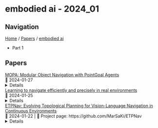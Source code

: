 # embodied ai - 2024_01

## Navigation

[Home](https://arxcompass.github.io) / [Papers](https://arxcompass.github.io/papers) / [embodied ai](https://arxcompass.github.io/papers/embodied_ai)

- Part 1

## Papers

<div class="paper-card">
    <div class="paper-title"><a href="http://arxiv.org/abs/2304.03696v3">MOPA: Modular Object Navigation with PointGoal Agents</a></div>
    <div class="paper-meta">
      📅 2024-01-27
    </div>
    <details class="paper-abstract">
      We propose a simple but effective modular approach MOPA (Modular ObjectNav with PointGoal agents) to systematically investigate the inherent modularity of the object navigation task in Embodied AI. MOPA consists of four modules: (a) an object detection module trained to identify objects from RGB images, (b) a map building module to build a semantic map of the observed objects, (c) an exploration module enabling the agent to explore the environment, and (d) a navigation module to move to identified target objects. We show that we can effectively reuse a pretrained PointGoal agent as the navigation model instead of learning to navigate from scratch, thus saving time and compute. We also compare various exploration strategies for MOPA and find that a simple uniform strategy significantly outperforms more advanced exploration methods.
    </details>
</div>
<div class="paper-card">
    <div class="paper-title"><a href="http://arxiv.org/abs/2401.14349v1">Learning to navigate efficiently and precisely in real environments</a></div>
    <div class="paper-meta">
      📅 2024-01-25
    </div>
    <details class="paper-abstract">
      In the context of autonomous navigation of terrestrial robots, the creation of realistic models for agent dynamics and sensing is a widespread habit in the robotics literature and in commercial applications, where they are used for model based control and/or for localization and mapping. The more recent Embodied AI literature, on the other hand, focuses on modular or end-to-end agents trained in simulators like Habitat or AI-Thor, where the emphasis is put on photo-realistic rendering and scene diversity, but high-fidelity robot motion is assigned a less privileged role. The resulting sim2real gap significantly impacts transfer of the trained models to real robotic platforms. In this work we explore end-to-end training of agents in simulation in settings which minimize the sim2real gap both, in sensing and in actuation. Our agent directly predicts (discretized) velocity commands, which are maintained through closed-loop control in the real robot. The behavior of the real robot (including the underlying low-level controller) is identified and simulated in a modified Habitat simulator. Noise models for odometry and localization further contribute in lowering the sim2real gap. We evaluate on real navigation scenarios, explore different localization and point goal calculation methods and report significant gains in performance and robustness compared to prior work.
    </details>
</div>
<div class="paper-card">
    <div class="paper-title"><a href="http://arxiv.org/abs/2304.03047v3">ETPNav: Evolving Topological Planning for Vision-Language Navigation in Continuous Environments</a></div>
    <div class="paper-meta">
      📅 2024-01-22
      | 💬 Project page: https://github.com/MarSaKi/ETPNav
    </div>
    <details class="paper-abstract">
      Vision-language navigation is a task that requires an agent to follow instructions to navigate in environments. It becomes increasingly crucial in the field of embodied AI, with potential applications in autonomous navigation, search and rescue, and human-robot interaction. In this paper, we propose to address a more practical yet challenging counterpart setting - vision-language navigation in continuous environments (VLN-CE). To develop a robust VLN-CE agent, we propose a new navigation framework, ETPNav, which focuses on two critical skills: 1) the capability to abstract environments and generate long-range navigation plans, and 2) the ability of obstacle-avoiding control in continuous environments. ETPNav performs online topological mapping of environments by self-organizing predicted waypoints along a traversed path, without prior environmental experience. It privileges the agent to break down the navigation procedure into high-level planning and low-level control. Concurrently, ETPNav utilizes a transformer-based cross-modal planner to generate navigation plans based on topological maps and instructions. The plan is then performed through an obstacle-avoiding controller that leverages a trial-and-error heuristic to prevent navigation from getting stuck in obstacles. Experimental results demonstrate the effectiveness of the proposed method. ETPNav yields more than 10% and 20% improvements over prior state-of-the-art on R2R-CE and RxR-CE datasets, respectively. Our code is available at https://github.com/MarSaKi/ETPNav.
    </details>
</div>
